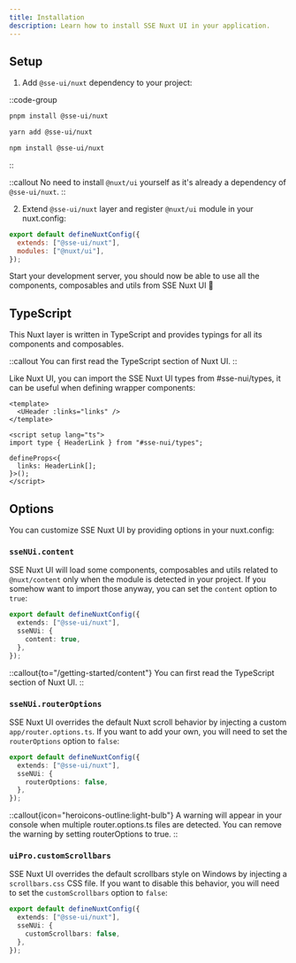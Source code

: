 ```yaml
---
title: Installation
description: Learn how to install SSE Nuxt UI in your application.
---
```


## Setup

1. Add `@sse-ui/nuxt` dependency to your project:

::code-group

```bash [pnpm]
pnpm install @sse-ui/nuxt
```

```bash [yarn]
yarn add @sse-ui/nuxt
```

```bash [npm]
npm install @sse-ui/nuxt
```

::

::callout
No need to install `@nuxt/ui` yourself as it's already a dependency of `@sse-ui/nuxt`.
::

2. Extend `@sse-ui/nuxt` layer and register `@nuxt/ui` module in your nuxt.config:

```js
export default defineNuxtConfig({
  extends: ["@sse-ui/nuxt"],
  modules: ["@nuxt/ui"],
});
```

Start your development server, you should now be able to use all the components, composables and utils from SSE Nuxt UI 🚀

## TypeScript

This Nuxt layer is written in TypeScript and provides typings for all its components and composables.

::callout
You can first read the TypeScript section of Nuxt UI.
::

Like Nuxt UI, you can import the SSE Nuxt UI types from #sse-nui/types, it can be useful when defining wrapper components:

```vue
<template>
  <UHeader :links="links" />
</template>

<script setup lang="ts">
import type { HeaderLink } from "#sse-nui/types";

defineProps<{
  links: HeaderLink[];
}>();
</script>
```

## Options

You can customize SSE Nuxt UI by providing options in your nuxt.config:

### `sseNUi.content`

SSE Nuxt UI will load some components, composables and utils related to `@nuxt/content` only when the module is detected in your project. If you somehow want to import those anyway, you can set the `content` option to `true`:

```typescript [nuxt.config.ts]
export default defineNuxtConfig({
  extends: ["@sse-ui/nuxt"],
  sseNUi: {
    content: true,
  },
});
```

::callout{to="/getting-started/content"}
You can first read the TypeScript section of Nuxt UI.
::

### `sseNUi.routerOptions`

SSE Nuxt UI overrides the default Nuxt scroll behavior by injecting a custom `app/router.options.ts`. If you want to add your own, you will need to set the `routerOptions` option to `false`:

```typescript [nuxt.config.ts]
export default defineNuxtConfig({
  extends: ["@sse-ui/nuxt"],
  sseNUi: {
    routerOptions: false,
  },
});
```

::callout{icon="heroicons-outline:light-bulb"}
A warning will appear in your console when multiple router.options.ts files are detected. You can remove the warning by setting routerOptions to true.
::

### `uiPro.customScrollbars`

SSE Nuxt UI overrides the default scrollbars style on Windows by injecting a `scrollbars.css` CSS file. If you want to disable this behavior, you will need to set the `customScrollbars` option to `false`:

```typescript [nuxt.config.ts]
export default defineNuxtConfig({
  extends: ["@sse-ui/nuxt"],
  sseNUi: {
    customScrollbars: false,
  },
});
```
